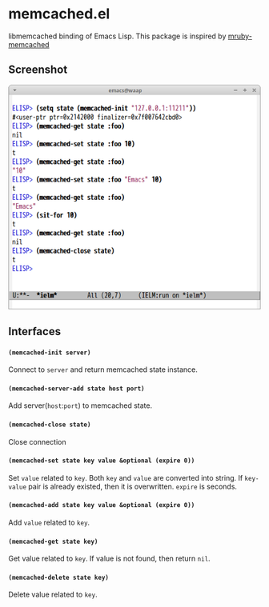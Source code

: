 # memcached.el

libmemcached binding of Emacs Lisp. This package is inspired by [mruby-memcached](https://github.com/matsumoto-r/mruby-memcached)

## Screenshot

![memcached](image/memcached.png)

## Interfaces

#### `(memcached-init server)`

Connect to `server` and return memcached state instance.

#### `(memcached-server-add state host port)`

Add server(`host`:`port`) to memcached state.

#### `(memcached-close state)`

Close connection

#### `(memcached-set state key value &optional (expire 0))`

Set `value` related to `key`. Both `key` and `value` are converted into string. If `key-value` pair is already existed, then it is overwritten. `expire` is seconds.

#### `(memcached-add state key value &optional (expire 0))`

Add `value` related to `key`.

#### `(memcached-get state key)`

Get value related to `key`. If value is not found, then return `nil`.

#### `(memcached-delete state key)`

Delete value related to `key`.
